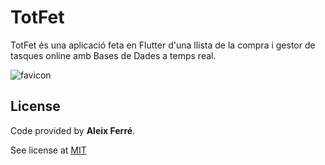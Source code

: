 # TotFet

TotFet és una aplicació feta en Flutter d'una llista de la compra i gestor de tasques online amb Bases de Dades a temps real.

![favicon](https://raw.githubusercontent.com/CatalaHD/TotFet/master/android/app/src/main/res/mipmap-hdpi/ic_launcher.png)

## License

Code provided by **Aleix Ferré**.

See license at [MIT](https://github.com/CatalaHD/Agenda/blob/master/LICENSE)
